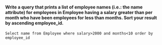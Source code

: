 #### Write a query that prints a list of employee names (i.e.: the name attribute) for employees in Employee having a salary greater than  per month who have been employees for less than  months. Sort your result by ascending employee_id.
```Select name from Employee where salary>2000 and months<10 order by employee_id```
